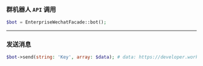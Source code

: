 ### 群机器人 `API` 调用
```php
$bot = EnterpriseWechatFacade::bot();
```
---
### 发送消息
```php
$bot->send(string: 'Key', array: $data); # data: https://developer.work.weixin.qq.com/document/path/99110
```
